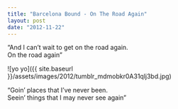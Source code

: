```yaml
---
title: "Barcelona Bound - On The Road Again"
layout: post
date: "2012-11-22"
---
```


“And I can’t wait to get on the road again.  
On the road again”

![yo yo]({{ site.baseurl }}/assets/images/2012/tumblr_mdmobkr0A31qlj3bd.jpg)

“Goin’ places that I’ve never been.  
Seein’ things that I may never see again”
